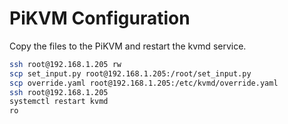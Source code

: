 # PiKVM Configuration

Copy the files to the PiKVM and restart the kvmd service.

```bash
ssh root@192.168.1.205 rw
scp set_input.py root@192.168.1.205:/root/set_input.py
scp override.yaml root@192.168.1.205:/etc/kvmd/override.yaml
ssh root@192.168.1.205
systemctl restart kvmd
ro
```

